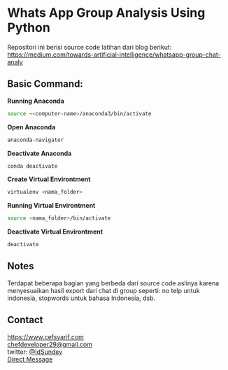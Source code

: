 # Whats App Group Analysis Using Python

Repositori ini berisi source code latihan dari blog berikut:
https://medium.com/towards-artificial-intelligence/whatsapp-group-chat-analy

## Basic Command:

**Running Anaconda**
```bash
source ~<computer-name>/anaconda3/bin/activate
```
**Open Anaconda**
```bash
anaconda-navigator
```
**Deactivate Anaconda**
```bash
conda deactivate
```
**Create Virtual Environtment**
```bash
virtualenv <nama_folder>
```
**Running Virtual Environtment**
```bash
source <nama_folder>/bin/activate
```
**Deactivate Virtual Environtment**
```bash
deactivate
```
## Notes
Terdapat beberapa bagian yang berbeda dari source code aslinya karena menyesuaikan hasil export dari chat di group seperti: no telp untuk indonesia, stopwords untuk bahasa Indonesia, dsb.

## Contact
https://www.cefsyarif.com <br/>
chefdeveloper29@gmail.com <br/>
twitter: [@IdSundev](https://twitter.com/IdSundev) <br/>
[Direct Message](https://wa.me/+6287730217935)
